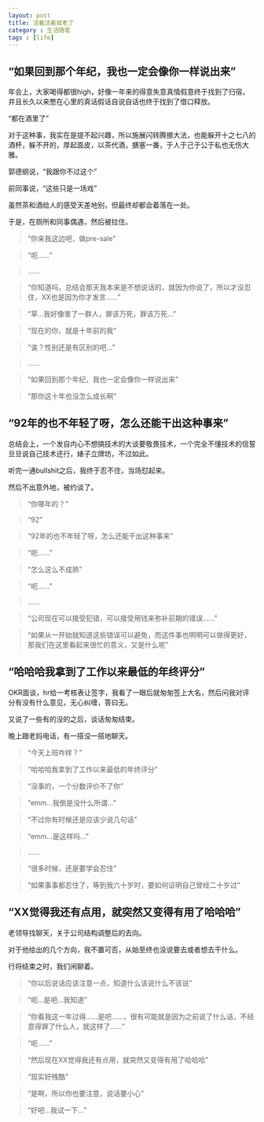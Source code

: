 ```yaml
---
layout: post
title: 活着活着就老了
category : 生活随笔
tags : [life]
---
```


## “如果回到那个年纪，我也一定会像你一样说出来”

年会上，大家喝得都很high，好像一年来的得意失意真情假意终于找到了归宿，并且长久以来憋在心里的真话假话自说自话也终于找到了借口释放。

“都在酒里了”

对于这种事，我实在是提不起兴趣，所以施展闪转腾挪大法，也能躲开十之七八的酒杯，躲不开的，厚起面皮，以茶代酒，搪塞一番，于人于己于公于私也无伤大雅。

郭德纲说，“我跟你不过这个”

前同事说，“这些只是一场戏”

虽然茶和酒给人的感受天差地别，但最终却都会着落在一处。

于是，在厕所和同事偶遇，然后被拉住。

>“你来我这边吧，做pre-sale”

>“呃……”

> ……

>“你知道吗，总结会那天我本来是不想说话的，就因为你说了，所以才没忍住，XX也是因为你才发言……”

>“草…我好像害了一群人，罪该万死，罪该万死…”

>“现在的你，就是十年前的我”

>“诶？性别还是有区别的吧…”

 > ……

>“如果回到那个年纪，我也一定会像你一样说出来”

>“那你这十年也没怎么成长啊”

## “92年的也不年轻了呀，怎么还能干出这种事来”

总结会上，一个发自内心不想搞技术的大谈要敬畏技术，一个完全不懂技术的信誓旦旦说自己技术还行，婊子立牌坊，不过如此。

听完一通bullshit之后，我终于忍不住，当场怼起来。

然后不出意外地，被约谈了。

>“你哪年的？”

>“92”

>“92年的也不年轻了呀，怎么还能干出这种事来”

>“呃……”

>“怎么这么不成熟”

>“呃……”

> ……

>“公司现在可以接受犯错，可以接受用钱来弥补前期的错误……”

>“如果从一开始就知道这些错误可以避免，而这件事也明明可以做得更好，那我们在这里看起来很忙的意义，又是什么呢”

## “哈哈哈我拿到了工作以来最低的年终评分”

OKR面谈，hr给一考核表让签字，我看了一眼后就匆匆签上大名，然后问我对评分有没有什么意见，无心纠缠，答曰无。

又说了一些有的没的之后，谈话匆匆结束。

晚上跟老妈电话，有一搭没一搭地聊天。

>“今天上班咋样？”

>“哈哈哈我拿到了工作以来最低的年终评分”

>“没事的，一个分数评价不了你”

>“emm…我倒是没什么所谓…”

>“不过你有时候还是应该少说几句话”

>“emm…是这样吗…”

> ……

>“很多时候，还是要学会忍住”

>“如果事事都忍住了，等到我六十岁时，要如何证明自己曾经二十岁过”

## “XX觉得我还有点用，就突然又变得有用了哈哈哈”

老领导找聊天，关于公司结构调整后的去向。

对于他给出的几个方向，我不置可否，从始至终也没说要去或者想去干什么。

行将结束之时，我们闲聊着。

>“你以后说话应该注意一点，知道什么该说什么不该说”

>“呃…是吧…我知道”

>“你看我这一年过得……是吧……，很有可能就是因为之前说了什么话，不经意得罪了什么人，就这样了……”

>“呃……”

>“然后现在XX觉得我还有点用，就突然又变得有用了哈哈哈”

>“现实好残酷”

>“是啊，所以你也要注意，说话要小心”

>“好吧…我试一下…”

